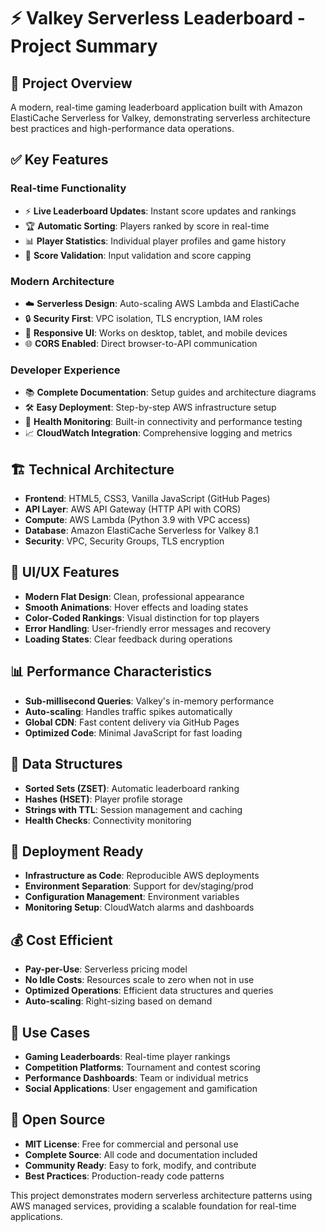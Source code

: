 # ⚡ Valkey Serverless Leaderboard - Project Summary

## 🎯 **Project Overview**

A modern, real-time gaming leaderboard application built with Amazon ElastiCache Serverless for Valkey, demonstrating serverless architecture best practices and high-performance data operations.

## ✅ **Key Features**

### **Real-time Functionality**
- ⚡ **Live Leaderboard Updates**: Instant score updates and rankings
- 🏆 **Automatic Sorting**: Players ranked by score in real-time
- 📊 **Player Statistics**: Individual player profiles and game history
- 🎯 **Score Validation**: Input validation and score capping

### **Modern Architecture**
- ☁️ **Serverless Design**: Auto-scaling AWS Lambda and ElastiCache
- 🔒 **Security First**: VPC isolation, TLS encryption, IAM roles
- 📱 **Responsive UI**: Works on desktop, tablet, and mobile devices
- 🌐 **CORS Enabled**: Direct browser-to-API communication

### **Developer Experience**
- 📚 **Complete Documentation**: Setup guides and architecture diagrams
- 🛠️ **Easy Deployment**: Step-by-step AWS infrastructure setup
- 🧪 **Health Monitoring**: Built-in connectivity and performance testing
- 📈 **CloudWatch Integration**: Comprehensive logging and metrics

## 🏗️ **Technical Architecture**

- **Frontend**: HTML5, CSS3, Vanilla JavaScript (GitHub Pages)
- **API Layer**: AWS API Gateway (HTTP API with CORS)
- **Compute**: AWS Lambda (Python 3.9 with VPC access)
- **Database**: Amazon ElastiCache Serverless for Valkey 8.1
- **Security**: VPC, Security Groups, TLS encryption

## 🎨 **UI/UX Features**

- **Modern Flat Design**: Clean, professional appearance
- **Smooth Animations**: Hover effects and loading states
- **Color-Coded Rankings**: Visual distinction for top players
- **Error Handling**: User-friendly error messages and recovery
- **Loading States**: Clear feedback during operations

## 📊 **Performance Characteristics**

- **Sub-millisecond Queries**: Valkey's in-memory performance
- **Auto-scaling**: Handles traffic spikes automatically
- **Global CDN**: Fast content delivery via GitHub Pages
- **Optimized Code**: Minimal JavaScript for fast loading

## 🔧 **Data Structures**

- **Sorted Sets (ZSET)**: Automatic leaderboard ranking
- **Hashes (HSET)**: Player profile storage
- **Strings with TTL**: Session management and caching
- **Health Checks**: Connectivity monitoring

## 🚀 **Deployment Ready**

- **Infrastructure as Code**: Reproducible AWS deployments
- **Environment Separation**: Support for dev/staging/prod
- **Configuration Management**: Environment variables
- **Monitoring Setup**: CloudWatch alarms and dashboards

## 💰 **Cost Efficient**

- **Pay-per-Use**: Serverless pricing model
- **No Idle Costs**: Resources scale to zero when not in use
- **Optimized Operations**: Efficient data structures and queries
- **Auto-scaling**: Right-sizing based on demand

## 🎯 **Use Cases**

- **Gaming Leaderboards**: Real-time player rankings
- **Competition Platforms**: Tournament and contest scoring
- **Performance Dashboards**: Team or individual metrics
- **Social Applications**: User engagement and gamification

## 🤝 **Open Source**

- **MIT License**: Free for commercial and personal use
- **Complete Source**: All code and documentation included
- **Community Ready**: Easy to fork, modify, and contribute
- **Best Practices**: Production-ready code patterns

This project demonstrates modern serverless architecture patterns using AWS managed services, providing a scalable foundation for real-time applications.
